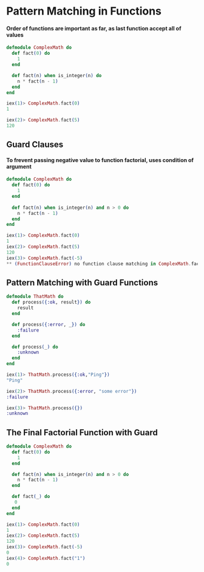 # Pattern Matching in Functions

#### Order of functions are important as far, as last function accept all of values
```elixir
defmodule ComplexMath do
  def fact(0) do
    1
  end

  def fact(n) when is_integer(n) do
    n * fact(n - 1)
  end
end

iex(1)> ComplexMath.fact(0)
1

iex(2)> ComplexMath.fact(5)
120
```

## Guard Clauses
#### To frevent passing negative value to function factorial, uses condition of argument

```elixir
defmodule ComplexMath do
  def fact(0) do
    1
  end
  
  def fact(n) when is_integer(n) and n > 0 do
    n * fact(n - 1)
  end
end

iex(1)> ComplexMath.fact(0)
1
iex(2)> ComplexMath.fact(5)
120
iex(3)> ComplexMath.fact(-5)
** (FunctionClauseError) no function clause matching in ComplexMath.fact/1
```


## Pattern Matching with Guard Functions
```elixir
defmodule ThatMath do
  def process({:ok, result}) do
    result
  end

  def process({:error, _}) do
    :failure
  end

  def process(_) do
    :unknown
  end
end

iex(1)> ThatMath.process({:ok,"Ping"})          
"Ping"

iex(2)> ThatMath.process({:error, "some error"})
:failure

iex(3)> ThatMath.process({})                    
:unknown

```

## The Final Factorial Function with Guard

```elixir
defmodule ComplexMath do
  def fact(0) do
    1
  end

  def fact(n) when is_integer(n) and n > 0 do
    n * fact(n - 1)
  end

  def fact(_) do
   0
  end
end

iex(1)> ComplexMath.fact(0)
1
iex(2)> ComplexMath.fact(5)
120
iex(3)> ComplexMath.fact(-5)
0
iex(4)> ComplexMath.fact("1")
0
```